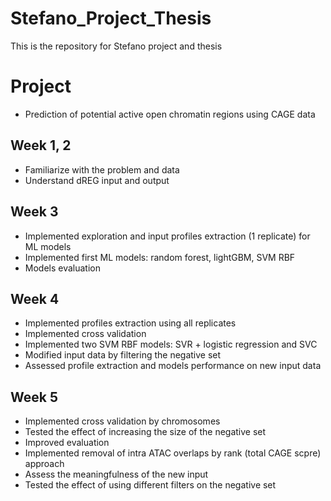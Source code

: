 # Stefano_Project_Thesis
This is the repository for Stefano project and thesis

# Project
* Prediction of potential active open chromatin regions using CAGE data

## Week 1, 2
* Familiarize with the problem and data
* Understand dREG input and output

## Week 3 
* Implemented exploration and input profiles extraction (1 replicate) for ML models
* Implemented first ML models: random forest, lightGBM, SVM RBF
* Models evaluation

## Week 4
* Implemented profiles extraction using all replicates
* Implemented cross validation
* Implemented two SVM RBF models: SVR + logistic regression and SVC
* Modified input data by filtering the negative set
* Assessed profile extraction and models performance on new input data

## Week 5
* Implemented cross validation by chromosomes
* Tested the effect of increasing the size of the negative set 
* Improved evaluation
* Implemented removal of intra ATAC overlaps by rank (total CAGE scpre) approach 
* Assess the meaningfulness of the new input
* Tested the effect of using different filters on the negative set

